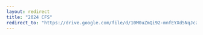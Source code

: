 ```yaml
---
layout: redirect
title: "2024 CFS"
redirect_to: "https://drive.google.com/file/d/10M0uZmQi92-mnfEYXd5NqJcz60opE9kD/view"
---
```


